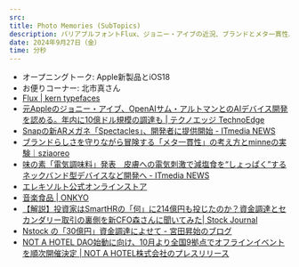 ```yaml
---
src: 
title: Photo Memories (SubTopics)
description: バリアブルフォントFlux、ジョニー・アイブの近況、ブランドとメタ一貫性、味の素の電気調味料、株式のセカンダリー取引など最近気になったサブトピックスを話しました。
date: 2024年9月27日（金）
time: 分秒
---
```


- オープニングトーク: Apple新製品とiOS18
- お便りコーナー: 北市真さん
- [Flux | kern typefaces](https://kern.inc/typefaces/flux)
- [元Appleのジョニー・アイブ、OpenAIサム・アルトマンとのAIデバイス開発を認める。年内に10億ドル規模の調達も | テクノエッジ TechnoEdge](https://www.techno-edge.net/article/2024/09/22/3704.html)
- [Snapの新ARメガネ「Spectacles」、開発者に提供開始 - ITmedia NEWS](https://www.itmedia.co.jp/news/articles/2409/18/news149.html)
- [ブランドらしさを守りながら冒険する「メタ一貫性」の考え方とminneの実験｜sziaoreo](https://note.com/sziaoreo/n/nfd29eab6f9bf)
- [味の素「電気調味料」発表　皮膚への電気刺激で減塩食を“しょっぱく”するネックバンド型デバイスなど開発へ - ITmedia NEWS](https://www.itmedia.co.jp/news/articles/2409/12/news182.html)
- [エレキソルト公式オンラインストア](https://electricsalt.shop.kirin.co.jp/)
- [音楽食品 | ONKYO](https://www.onkyo.net/matured)
- [【解説】投資家はSmartHRの「何」に214億円も投じたのか？資金調達とセカンダリー取引の裏側を新CFO森さんに聞いてみた| Stock Journal](https://journal.nstock.com/article/smarthr_fund_raise)
- [Nstock の「30億円」資金調達によせて - 宮田昇始のブログ](https://blog.shojimiyata.com/entry/nstock_fund_raise_2024)
- [NOT A HOTEL DAO始動に向け、10月より全国9拠点でオフラインイベントを順次開催決定 | NOT A HOTEL株式会社のプレスリリース](https://prtimes.jp/main/html/rd/p/000000043.000080389.html)
